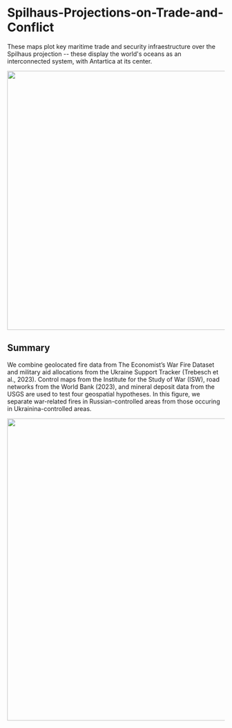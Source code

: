 # Spilhaus-Projections-on-Trade-and-Conflict

These maps plot key maritime trade and security infraestructure over the Spilhaus projection -- these display the world's oceans as an interconnected system, with Antartica at its center. 


 <p align="center">
  <img src="spilhaus-map-1" width="600"/>
</p>

## Summary
We combine geolocated fire data from The Economist’s War Fire Dataset and military aid allocations from the Ukraine Support Tracker (Trebesch et al., 2023). Control maps from the Institute for the Study of War (ISW), road networks from the World Bank (2023), and mineral deposit data from the USGS are used to test four geospatial hypotheses. In this figure, we separate war-related fires in Russian-controlled areas from those occuring in Ukrainina-controlled areas. 

<p align="center">
  <img src="spilhaus-map-2" width="700"/>
</p>
